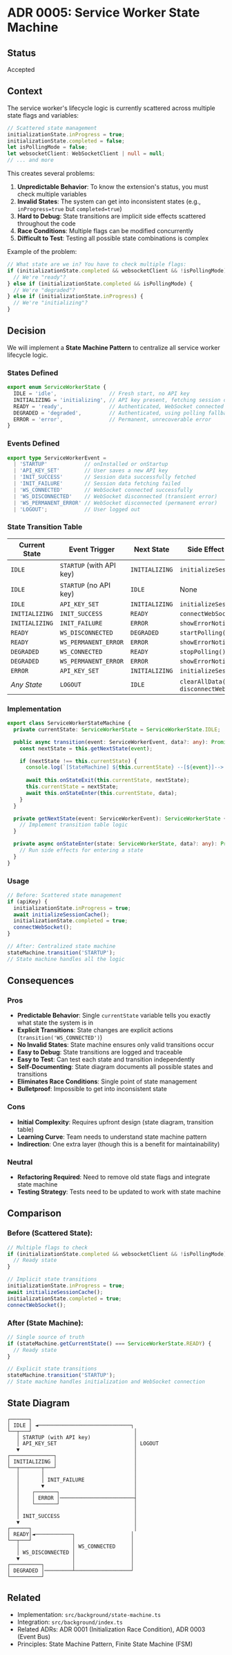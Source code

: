 # ADR 0005: Service Worker State Machine

## Status
Accepted

## Context
The service worker's lifecycle logic is currently scattered across multiple state flags and variables:

```typescript
// Scattered state management
initializationState.inProgress = true;
initializationState.completed = false;
let isPollingMode = false;
let websocketClient: WebSocketClient | null = null;
// ... and more
```

This creates several problems:
1. **Unpredictable Behavior**: To know the extension's status, you must check multiple variables
2. **Invalid States**: The system can get into inconsistent states (e.g., `inProgress=true` but `completed=true`)
3. **Hard to Debug**: State transitions are implicit side effects scattered throughout the code
4. **Race Conditions**: Multiple flags can be modified concurrently
5. **Difficult to Test**: Testing all possible state combinations is complex

Example of the problem:
```typescript
// What state are we in? You have to check multiple flags:
if (initializationState.completed && websocketClient && !isPollingMode) {
  // We're "ready"?
} else if (initializationState.completed && isPollingMode) {
  // We're "degraded"?
} else if (initializationState.inProgress) {
  // We're "initializing"?
}
```

## Decision
We will implement a **State Machine Pattern** to centralize all service worker lifecycle logic.

### States Defined
```typescript
export enum ServiceWorkerState {
  IDLE = 'idle',                 // Fresh start, no API key
  INITIALIZING = 'initializing', // API key present, fetching session data
  READY = 'ready',               // Authenticated, WebSocket connected
  DEGRADED = 'degraded',         // Authenticated, using polling fallback
  ERROR = 'error',               // Permanent, unrecoverable error
}
```

### Events Defined
```typescript
export type ServiceWorkerEvent =
  | 'STARTUP'            // onInstalled or onStartup
  | 'API_KEY_SET'        // User saves a new API key
  | 'INIT_SUCCESS'       // Session data successfully fetched
  | 'INIT_FAILURE'       // Session data fetching failed
  | 'WS_CONNECTED'       // WebSocket connected successfully
  | 'WS_DISCONNECTED'    // WebSocket disconnected (transient error)
  | 'WS_PERMANENT_ERROR' // WebSocket disconnected (permanent error)
  | 'LOGOUT';            // User logged out
```

### State Transition Table

| Current State | Event Trigger | Next State | Side Effect(s) to Run |
|--------------|---------------|------------|----------------------|
| `IDLE` | `STARTUP` (with API key) | `INITIALIZING` | `initializeSessionCache()` |
| `IDLE` | `STARTUP` (no API key) | `IDLE` | None |
| `IDLE` | `API_KEY_SET` | `INITIALIZING` | `initializeSessionCache()` |
| `INITIALIZING` | `INIT_SUCCESS` | `READY` | `connectWebSocket()` |
| `INITIALIZING` | `INIT_FAILURE` | `ERROR` | `showErrorNotification()` |
| `READY` | `WS_DISCONNECTED` | `DEGRADED` | `startPolling()` |
| `READY` | `WS_PERMANENT_ERROR` | `ERROR` | `showErrorNotification()` |
| `DEGRADED` | `WS_CONNECTED` | `READY` | `stopPolling()` |
| `DEGRADED` | `WS_PERMANENT_ERROR` | `ERROR` | `showErrorNotification()` |
| `ERROR` | `API_KEY_SET` | `INITIALIZING` | `initializeSessionCache()` |
| *Any State* | `LOGOUT` | `IDLE` | `clearAllData()`, `disconnectWebSocket()` |

### Implementation
```typescript
export class ServiceWorkerStateMachine {
  private currentState: ServiceWorkerState = ServiceWorkerState.IDLE;

  public async transition(event: ServiceWorkerEvent, data?: any): Promise<void> {
    const nextState = this.getNextState(event);

    if (nextState !== this.currentState) {
      console.log(`[StateMachine] ${this.currentState} --[${event}]--> ${nextState}`);
      
      await this.onStateExit(this.currentState, nextState);
      this.currentState = nextState;
      await this.onStateEnter(this.currentState, data);
    }
  }

  private getNextState(event: ServiceWorkerEvent): ServiceWorkerState {
    // Implement transition table logic
  }

  private async onStateEnter(state: ServiceWorkerState, data?: any): Promise<void> {
    // Run side effects for entering a state
  }
}
```

### Usage
```typescript
// Before: Scattered state management
if (apiKey) {
  initializationState.inProgress = true;
  await initializeSessionCache();
  initializationState.completed = true;
  connectWebSocket();
}

// After: Centralized state machine
stateMachine.transition('STARTUP');
// State machine handles all the logic
```

## Consequences

### Pros
- **Predictable Behavior**: Single `currentState` variable tells you exactly what state the system is in
- **Explicit Transitions**: State changes are explicit actions (`transition('WS_CONNECTED')`)
- **No Invalid States**: State machine ensures only valid transitions occur
- **Easy to Debug**: State transitions are logged and traceable
- **Easy to Test**: Can test each state and transition independently
- **Self-Documenting**: State diagram documents all possible states and transitions
- **Eliminates Race Conditions**: Single point of state management
- **Bulletproof**: Impossible to get into inconsistent state

### Cons
- **Initial Complexity**: Requires upfront design (state diagram, transition table)
- **Learning Curve**: Team needs to understand state machine pattern
- **Indirection**: One extra layer (though this is a benefit for maintainability)

### Neutral
- **Refactoring Required**: Need to remove old state flags and integrate state machine
- **Testing Strategy**: Tests need to be updated to work with state machine

## Comparison

### Before (Scattered State):
```typescript
// Multiple flags to check
if (initializationState.completed && websocketClient && !isPollingMode) {
  // Ready state
}

// Implicit state transitions
initializationState.inProgress = true;
await initializeSessionCache();
initializationState.completed = true;
connectWebSocket();
```

### After (State Machine):
```typescript
// Single source of truth
if (stateMachine.getCurrentState() === ServiceWorkerState.READY) {
  // Ready state
}

// Explicit state transitions
stateMachine.transition('STARTUP');
// State machine handles initialization and WebSocket connection
```

## State Diagram

```
┌──────┐
│ IDLE │ ◄──────────────────────────────┐
└──┬───┘                                 │
   │ STARTUP (with API key)              │
   │ API_KEY_SET                         │ LOGOUT
   ▼                                     │
┌──────────────┐                         │
│ INITIALIZING │                         │
└──┬───────┬───┘                         │
   │       │                             │
   │       │ INIT_FAILURE                │
   │       ▼                             │
   │    ┌───────┐                        │
   │    │ ERROR │────────────────────────┤
   │    └───────┘                        │
   │                                     │
   │ INIT_SUCCESS                        │
   ▼                                     │
┌──────┐                                 │
│ READY│◄────────────┐                  │
└──┬───┘             │                  │
   │                 │ WS_CONNECTED     │
   │ WS_DISCONNECTED │                  │
   ▼                 │                  │
┌──────────┐         │                  │
│ DEGRADED │─────────┴──────────────────┘
└──────────┘
```

## Related
- Implementation: `src/background/state-machine.ts`
- Integration: `src/background/index.ts`
- Related ADRs: ADR 0001 (Initialization Race Condition), ADR 0003 (Event Bus)
- Principles: State Machine Pattern, Finite State Machine (FSM)

